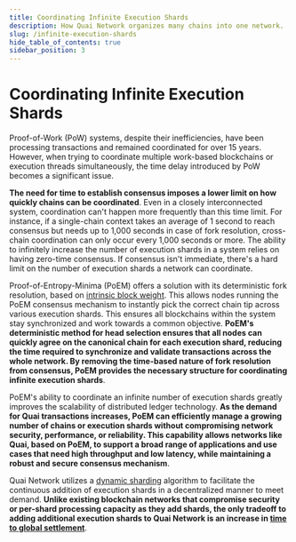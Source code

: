 ```yaml
---
title: Coordinating Infinite Execution Shards
description: How Quai Network organizes many chains into one network.
slug: /infinite-execution-shards
hide_table_of_contents: true
sidebar_position: 3
---
```


# Coordinating Infinite Execution Shards

Proof-of-Work (PoW) systems, despite their inefficiencies, have been processing transactions and remained coordinated for over 15 years. However, when trying to coordinate multiple work-based blockchains or execution threads simultaneously, the time delay introduced by PoW becomes a significant issue.

**The need for time to establish consensus imposes a lower limit on how quickly chains can be coordinated**. Even in a closely interconnected system, coordination can't happen more frequently than this time limit. For instance, if a single-chain context takes an average of 1 second to reach consensus but needs up to 1,000 seconds in case of fork resolution, cross-chain coordination can only occur every 1,000 seconds or more. The ability to infinitely increase the number of execution shards in a system relies on having zero-time consensus. If consensus isn't immediate, there's a hard limit on the number of execution shards a network can coordinate.

Proof-of-Entropy-Minima (PoEM) offers a solution with its deterministic fork resolution, based on [intrinsic block weight](https://qu.ai). This allows nodes running the PoEM consensus mechanism to instantly pick the correct chain tip across various execution shards. This ensures all blockchains within the system stay synchronized and work towards a common objective. **PoEM's deterministic method for head selection ensures that all nodes can quickly agree on the canonical chain for each execution shard, reducing the time required to synchronize and validate transactions across the whole network. By removing the time-based nature of fork resolution from consensus, PoEM provides the necessary structure for coordinating infinite execution shards**.

PoEM's ability to coordinate an infinite number of execution shards greatly improves the scalability of distributed ledger technology. **As the demand for Quai transactions increases, PoEM can efficiently manage a growing number of chains or execution shards without compromising network security, performance, or reliability. This capability allows networks like Quai, based on PoEM, to support a broad range of applications and use cases that need high throughput and low latency, while maintaining a robust and secure consensus mechanism**.

Quai Network utilizes a [dynamic sharding](https://qu.ai) algorithm to facilitate the continuous addition of execution shards in a decentralized manner to meet demand. **Unlike existing blockchain networks that compromise security or per-shard processing capacity as they add shards, the only tradeoff to adding additional execution shards to Quai Network is an increase in [time to global settlement](https://qu.ai)**.
